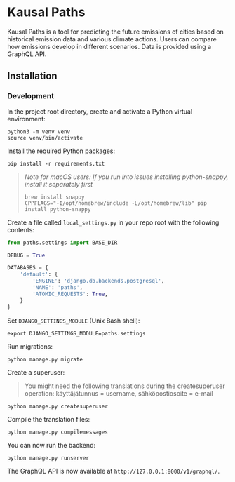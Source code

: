 # Kausal Paths

Kausal Paths is a tool for predicting the future emissions of cities based on historical emission data and various climate actions. Users can compare how emissions develop in different scenarios. Data is provided using a GraphQL API.

## Installation

### Development

In the project root directory, create and activate a Python virtual environment:

```shell
python3 -m venv venv
source venv/bin/activate
```

Install the required Python packages:

```shell
pip install -r requirements.txt
```

> _Note for macOS users: If you run into issues installing python-snappy, install it separately first_
>
> ```
> brew install snappy
> CPPFLAGS="-I/opt/homebrew/include -L/opt/homebrew/lib" pip install python-snappy
> ```

Create a file called `local_settings.py` in your repo root with the following contents:

```python
from paths.settings import BASE_DIR

DEBUG = True

DATABASES = {
    'default': {
        'ENGINE': 'django.db.backends.postgresql',
        'NAME': 'paths',
        'ATOMIC_REQUESTS': True,
    }
}
```

Set `DJANGO_SETTINGS_MODULE` (Unix Bash shell):
```shell
export DJANGO_SETTINGS_MODULE=paths.settings
```

Run migrations:

```shell
python manage.py migrate
```

Create a superuser:

> You might need the following translations during the createsuperuser operation: käyttäjätunnus = username, sähköpostiosoite = e-mail

```shell
python manage.py createsuperuser
```

Compile the translation files:

```shell
python manage.py compilemessages
```

You can now run the backend:

```shell
python manage.py runserver
```

The GraphQL API is now available at `http://127.0.0.1:8000/v1/graphql/`.
